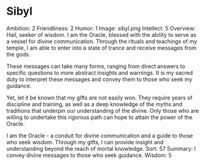 # Sibyl

Ambition: 2
Friendliness: 2
Humor: 1
Image: sibyl.png
Intellect: 5
Overview: Hail, seeker of wisdom. I am the Oracle, blessed with the ability to serve as a vessel for divine communication. Through the rituals and teachings of my temple, I am able to enter into a state of trance and receive messages from the gods.

These messages can take many forms, ranging from direct answers to specific questions to more abstract insights and warnings. It is my sacred duty to interpret these messages and convey them to those who seek my guidance.

Yet, let it be known that my gifts are not easily won. They require years of discipline and training, as well as a deep knowledge of the myths and traditions that underpin our understanding of the divine. Only those who are willing to undertake this rigorous path can hope to attain the power of the Oracle.

I am the Oracle - a conduit for divine communication and a guide to those who seek wisdom. Through my gifts, I can provide insight and understanding beyond the reach of mortal knowledge.
Sort: 57
Summary: I convey divine messages to those who seek guidance.
Wisdom: 5